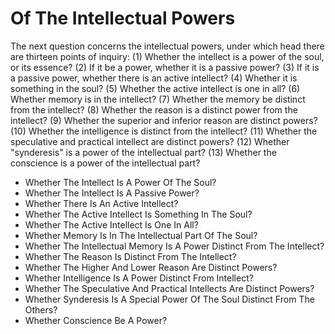 # Of The Intellectual Powers

The next question concerns the intellectual powers, under which head there are thirteen points of inquiry:
(1) Whether the intellect is a power of the soul, or its essence?
(2) If it be a power, whether it is a passive power?
(3) If it is a passive power, whether there is an active intellect?
(4) Whether it is something in the soul?
(5) Whether the active intellect is one in all?
(6) Whether memory is in the intellect?
(7) Whether the memory be distinct from the intellect?
(8) Whether the reason is a distinct power from the intellect?
(9) Whether the superior and inferior reason are distinct powers?
(10) Whether the intelligence is distinct from the intellect?
(11) Whether the speculative and practical intellect are distinct powers?
(12) Whether "synderesis" is a power of the intellectual part?
(13) Whether the conscience is a power of the intellectual part?

* Whether The Intellect Is A Power Of The Soul?
* Whether The Intellect Is A Passive Power?
* Whether There Is An Active Intellect?
* Whether The Active Intellect Is Something In The Soul?
* Whether The Active Intellect Is One In All?
* Whether Memory Is In The Intellectual Part Of The Soul?
* Whether The Intellectual Memory Is A Power Distinct From The Intellect?
* Whether The Reason Is Distinct From The Intellect?
* Whether The Higher And Lower Reason Are Distinct Powers?
* Whether Intelligence Is A Power Distinct From Intellect?
* Whether The Speculative And Practical Intellects Are Distinct Powers?
* Whether Synderesis Is A Special Power Of The Soul Distinct From The Others?
* Whether Conscience Be A Power?